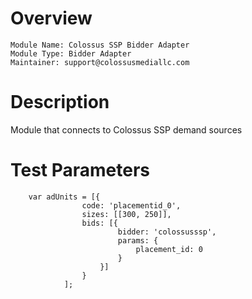 # Overview

```
Module Name: Colossus SSP Bidder Adapter
Module Type: Bidder Adapter
Maintainer: support@colossusmediallc.com
```

# Description

Module that connects to Colossus SSP demand sources

# Test Parameters
```
    var adUnits = [{
                code: 'placementid_0',
                sizes: [[300, 250]],
                bids: [{
                        bidder: 'colossusssp',
                        params: {
                            placement_id: 0
                        }
                    }]
                }
            ];
```
